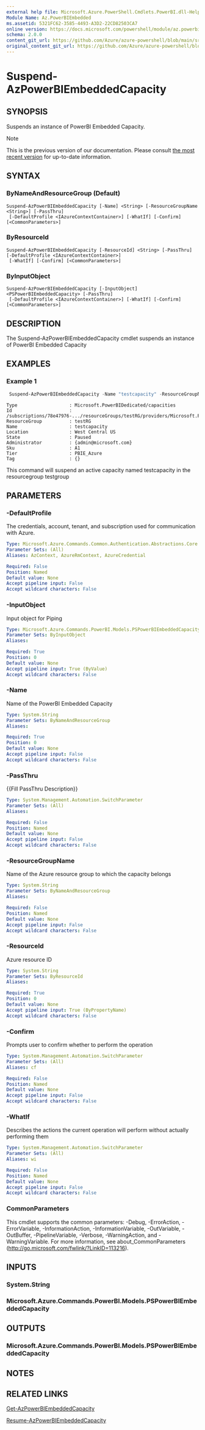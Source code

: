 ```yaml
---
external help file: Microsoft.Azure.PowerShell.Cmdlets.PowerBI.dll-Help.xml
Module Name: Az.PowerBIEmbedded
ms.assetid: 5321FC62-3585-4493-A3D2-22CD82503CA7
online version: https://docs.microsoft.com/powershell/module/az.powerbiembedded/suspend-azpowerbiembeddedcapacity
schema: 2.0.0
content_git_url: https://github.com/Azure/azure-powershell/blob/main/src/PowerBIEmbedded/PowerBIEmbedded/help/Suspend-AzPowerBIEmbeddedCapacity.md
original_content_git_url: https://github.com/Azure/azure-powershell/blob/main/src/PowerBIEmbedded/PowerBIEmbedded/help/Suspend-AzPowerBIEmbeddedCapacity.md
---
```


# Suspend-AzPowerBIEmbeddedCapacity

## SYNOPSIS
Suspends an instance of PowerBI Embedded Capacity.

> [!NOTE]
>This is the previous version of our documentation. Please consult [the most recent version](/powershell/module/az.powerbiembedded/suspend-azpowerbiembeddedcapacity) for up-to-date information.

## SYNTAX

### ByNameAndResourceGroup (Default)
```
Suspend-AzPowerBIEmbeddedCapacity [-Name] <String> [-ResourceGroupName <String>] [-PassThru]
 [-DefaultProfile <IAzureContextContainer>] [-WhatIf] [-Confirm] [<CommonParameters>]
```

### ByResourceId
```
Suspend-AzPowerBIEmbeddedCapacity [-ResourceId] <String> [-PassThru] [-DefaultProfile <IAzureContextContainer>]
 [-WhatIf] [-Confirm] [<CommonParameters>]
```

### ByInputObject
```
Suspend-AzPowerBIEmbeddedCapacity [-InputObject] <PSPowerBIEmbeddedCapacity> [-PassThru]
 [-DefaultProfile <IAzureContextContainer>] [-WhatIf] [-Confirm] [<CommonParameters>]
```

## DESCRIPTION
The Suspend-AzPowerBIEmbeddedCapacity cmdlet suspends an instance of PowerBI Embedded Capacity

## EXAMPLES

### Example 1
```powershell
 Suspend-AzPowerBIEmbeddedCapacity -Name "testcapacity" -ResourceGroupName "testRG" -PassThru
 ```

```output
Type                   : Microsoft.PowerBIDedicated/capacities
Id                     : /subscriptions/78e47976-.../resourceGroups/testRG/providers/Microsoft.PowerBIDedicated/capacities/testcapacity
ResourceGroup          : testRG
Name                   : testcapacity
Location               : West Central US
State                  : Paused
Administrator          : {admin@microsoft.com}
Sku                    : A1
Tier                   : PBIE_Azure
Tag                    : {}
```

This command will suspend an active capacity named testcapacity in the resourcegroup testgroup

## PARAMETERS

### -DefaultProfile
The credentials, account, tenant, and subscription used for communication with Azure.

```yaml
Type: Microsoft.Azure.Commands.Common.Authentication.Abstractions.Core.IAzureContextContainer
Parameter Sets: (All)
Aliases: AzContext, AzureRmContext, AzureCredential

Required: False
Position: Named
Default value: None
Accept pipeline input: False
Accept wildcard characters: False
```

### -InputObject
Input object for Piping

```yaml
Type: Microsoft.Azure.Commands.PowerBI.Models.PSPowerBIEmbeddedCapacity
Parameter Sets: ByInputObject
Aliases:

Required: True
Position: 0
Default value: None
Accept pipeline input: True (ByValue)
Accept wildcard characters: False
```

### -Name
Name of the PowerBI Embedded Capacity

```yaml
Type: System.String
Parameter Sets: ByNameAndResourceGroup
Aliases:

Required: True
Position: 0
Default value: None
Accept pipeline input: False
Accept wildcard characters: False
```

### -PassThru
{{Fill PassThru Description}}

```yaml
Type: System.Management.Automation.SwitchParameter
Parameter Sets: (All)
Aliases:

Required: False
Position: Named
Default value: None
Accept pipeline input: False
Accept wildcard characters: False
```

### -ResourceGroupName
Name of the Azure resource group to which the capacity belongs

```yaml
Type: System.String
Parameter Sets: ByNameAndResourceGroup
Aliases:

Required: False
Position: Named
Default value: None
Accept pipeline input: False
Accept wildcard characters: False
```

### -ResourceId
Azure resource ID

```yaml
Type: System.String
Parameter Sets: ByResourceId
Aliases:

Required: True
Position: 0
Default value: None
Accept pipeline input: True (ByPropertyName)
Accept wildcard characters: False
```

### -Confirm
Prompts user to confirm whether to perform the operation

```yaml
Type: System.Management.Automation.SwitchParameter
Parameter Sets: (All)
Aliases: cf

Required: False
Position: Named
Default value: None
Accept pipeline input: False
Accept wildcard characters: False
```

### -WhatIf
Describes the actions the current operation will perform without actually performing them

```yaml
Type: System.Management.Automation.SwitchParameter
Parameter Sets: (All)
Aliases: wi

Required: False
Position: Named
Default value: None
Accept pipeline input: False
Accept wildcard characters: False
```

### CommonParameters
This cmdlet supports the common parameters: -Debug, -ErrorAction, -ErrorVariable, -InformationAction, -InformationVariable, -OutVariable, -OutBuffer, -PipelineVariable, -Verbose, -WarningAction, and -WarningVariable. For more information, see about_CommonParameters (http://go.microsoft.com/fwlink/?LinkID=113216).

## INPUTS

### System.String

### Microsoft.Azure.Commands.PowerBI.Models.PSPowerBIEmbeddedCapacity

## OUTPUTS

### Microsoft.Azure.Commands.PowerBI.Models.PSPowerBIEmbeddedCapacity

## NOTES

## RELATED LINKS

[Get-AzPowerBIEmbeddedCapacity](./Get-AzPowerBIEmbeddedCapacity.md)

[Resume-AzPowerBIEmbeddedCapacity](./Resume-AzPowerBIEmbeddedCapacity.md)

